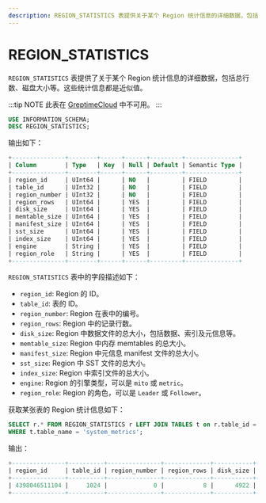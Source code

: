 ```yaml
---
description: REGION_STATISTICS 表提供关于某个 Region 统计信息的详细数据，包括总行数、磁盘大小等。
---
```


# REGION_STATISTICS

`REGION_STATISTICS` 表提供了关于某个 Region 统计信息的详细数据，包括总行数、磁盘大小等。这些统计信息都是近似值。

:::tip NOTE
此表在 [GreptimeCloud](https://greptime.cloud/) 中不可用。
:::

```sql
USE INFORMATION_SCHEMA;
DESC REGION_STATISTICS;
```

输出如下：

```sql
+---------------+--------+------+------+---------+---------------+
| Column        | Type   | Key  | Null | Default | Semantic Type |
+---------------+--------+------+------+---------+---------------+
| region_id     | UInt64 |      | NO   |         | FIELD         |
| table_id      | UInt32 |      | NO   |         | FIELD         |
| region_number | UInt32 |      | NO   |         | FIELD         |
| region_rows   | UInt64 |      | YES  |         | FIELD         |
| disk_size     | UInt64 |      | YES  |         | FIELD         |
| memtable_size | UInt64 |      | YES  |         | FIELD         |
| manifest_size | UInt64 |      | YES  |         | FIELD         |
| sst_size      | UInt64 |      | YES  |         | FIELD         |
| index_size    | UInt64 |      | YES  |         | FIELD         |
| engine        | String |      | YES  |         | FIELD         |
| region_role   | String |      | YES  |         | FIELD         |
+---------------+--------+------+------+---------+---------------+
```

`REGION_STATISTICS` 表中的字段描述如下：

- `region_id`: Region 的 ID。
- `table_id`: 表的 ID。
- `region_number`: Region 在表中的编号。
- `region_rows`: Region 中的记录行数。
- `disk_size`: Region 中数据文件的总大小，包括数据、索引及元信息等。
- `memtable_size`: Region 中内存 memtables 的总大小。
- `manifest_size`: Region 中元信息 manifest 文件的总大小。
- `sst_size`: Region 中 SST 文件的总大小。
- `index_size`: Region 中索引文件的总大小。
- `engine`: Region 的引擎类型，可以是 `mito` 或 `metric`。
- `region_role`: Region 的角色，可以是 `Leader` 或 `Follower`。

获取某张表的 Region 统计信息如下：

```sql
SELECT r.* FROM REGION_STATISTICS r LEFT JOIN TABLES t on r.table_id = t.table_id \
WHERE t.table_name = 'system_metrics';
```

输出：
```sql
+---------------+----------+---------------+-------------+-----------+---------------+---------------+----------+------------+--------+-------------+
| region_id     | table_id | region_number | region_rows | disk_size | memtable_size | manifest_size | sst_size | index_size | engine | region_role |
+---------------+----------+---------------+-------------+-----------+---------------+---------------+----------+------------+--------+-------------+
| 4398046511104 |     1024 |             0 |           8 |      4922 |             0 |          1338 |     3249 |        335 | mito   | Leader      |
+---------------+----------+---------------+-------------+-----------+---------------+---------------+----------+------------+--------+-------------+
```
